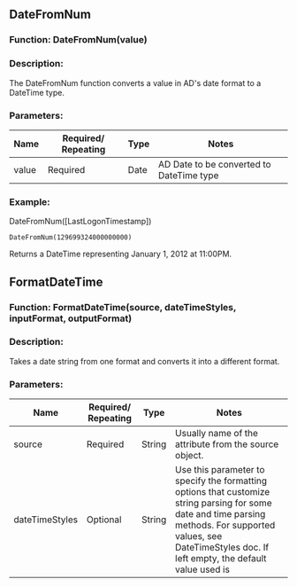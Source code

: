 ## DateFromNum

### Function: DateFromNum(value)

### Description: 
The DateFromNum function converts a value in AD's date format to a DateTime type.

### Parameters:

| Name  | Required/ Repeating | Type | Notes                                   |
|-------|---------------------|------|-----------------------------------------|
| value | Required            | Date | AD Date to be converted to DateTime type|

### Example: 
DateFromNum([LastLogonTimestamp])

`DateFromNum(129699324000000000)`

Returns a DateTime representing January 1, 2012 at 11:00PM.

## FormatDateTime

### Function: FormatDateTime(source, dateTimeStyles, inputFormat, outputFormat)

### Description: 
Takes a date string from one format and converts it into a different format.

### Parameters:

| Name          | Required/ Repeating | Type   | Notes                                                    |
|---------------|---------------------|--------|----------------------------------------------------------|
| source        | Required            | String | Usually name of the attribute from the source object.    |
| dateTimeStyles| Optional            | String | Use this parameter to specify the formatting options that customize string parsing for some date and time parsing methods. For supported values, see DateTimeStyles doc. If left empty, the default value used is |